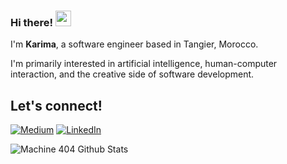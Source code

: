### Hi there! <img src="https://emojis.slackmojis.com/emojis/images/1536351075/4594/blob-wave.gif" width="25"/>

I'm **Karima**, a software engineer based in Tangier, Morocco.

I'm primarily interested in artificial intelligence, human-computer interaction, and the creative side of software development.

## Let's connect!
[<img alt="Medium" src="https://img.shields.io/badge/Medium-%23000000.svg?&style=for-the-badge&logo=Medium&logoColor=white" />](https://medium.com/@karimatouhami)
[<img alt="LinkedIn" src="https://img.shields.io/badge/LinkedIn-%230E76A8.svg?&style=for-the-badge&logo=LinkedIn&logoColor=white" />](https://www.linkedin.com/in/karimatouhami/)

<img alt="Machine 404 Github Stats" src="https://github-readme-stats.vercel.app/api?username=KarimaTouhami&count_private=true&include_all_commits=false&theme=react&hide_border=true&bg_color=0D1117" />

